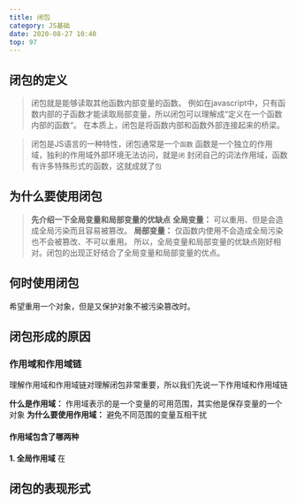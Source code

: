 ```yaml
---
title: 闭包
category: JS基础
date: 2020-08-27 10:40
top: 97
---
```


## 闭包的定义

> 闭包就是能够读取其他函数内部变量的函数。
> 例如在javascript中，只有函数内部的子函数才能读取局部变量，所以闭包可以理解成“定义在一个函数内部的函数“。
> 在本质上，闭包是将函数内部和函数外部连接起来的桥梁。

> 闭包是JS语言的一种特性，闭包通常是一个`函数`
> 函数是一个独立的作用域，独利的作用域外部环境无法访问，就是`闭`
> 封闭自己的词法作用域，函数有许多特殊形式的函数，这就成就了`包`

## 为什么要使用闭包

> **先介绍一下全局变量和局部变量的优缺点**
> **全局变量：** 可以重用、但是会造成全局污染而且容易被篡改。
> **局部变量：** 仅函数内使用不会造成全局污染也不会被篡改、不可以重用。
> 所以，全局变量和局部变量的优缺点刚好相对。闭包的出现正好结合了全局变量和局部变量的优点。

## 何时使用闭包

希望重用一个对象，但是又保护对象不被污染篡改时。

## 闭包形成的原因

### 作用域和作用域链

理解作用域和作用域链对理解闭包非常重要，所以我们先说一下作用域和作用域链

**什么是作用域：** 作用域表示的是一个变量的可用范围，其实他是保存变量的一个对象
**为什么要使用作用域：** 避免不同范围的变量互相干扰

#### 作用域包含了哪两种

**1. 全局作用域**
在


## 闭包的表现形式


